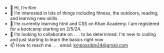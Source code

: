 - 👋 Hi, I’m Kim
- 👀 I’m interested in lots of things including fitness, the outdoors, reading, and learning new skills.
- 🌱 I’m currently learning html and CSS on Khan Academy. I am registered for a bootcamp starting on 2/5/24.
- 💞️ I’m looking to collaborate on . . . to be determined. I'm new to coding and just starting to learn the basics right now
- 📫 How to reach me . . . email: kmpossible24@gmail.com 

<!---
Kmp05sibl3/Kmp05sibl3 is a ✨ special ✨ repository because its `README.md` (this file) appears on your GitHub profile.
You can click the Preview link to take a look at your changes.
--->
